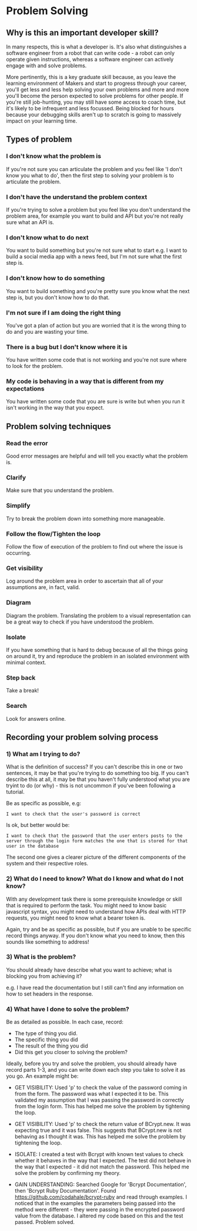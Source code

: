 # Problem Solving

## Why is this an important developer skill?

In many respects, this is what a developer is. It's also what distinguishes a software engineer from a robot that can write code - a robot can only operate given instructions, whereas a software engineer can actively engage with and solve problems.

More pertinently, this is a key graduate skill because, as you leave the learning environment of Makers and start to progress through your career, you'll get less and less help solving your own problems and more and more you'll become the person expected to solve problems for other people. If you're still job-hunting, you may still have some access to coach time, but it's likely to be infrequent and less focussed. Being blocked for hours because your debugging skills aren't up to scratch is going to massively impact on your learning time.

## Types of problem

### I don't know what the problem is
If you're not sure you can articulate the problem and you feel like 'I don't know you what to do', then the first step to solving your problem is to articulate the problem.

### I don't have the understand the problem context
If you're trying to solve a problem but you feel like you don't understand the problem area, for example you want to build and API but you're not really sure what an API is.

### I don't know what to do next
You want to build something but you're not sure what to start e.g. I want to build a social media app with a news feed, but I'm not sure what the first step is.

### I don't know how to do something
You want to build something and you're pretty sure you know what the next step is, but you don't know how to do that.

### I'm not sure if I am doing the right thing
You've got a plan of action but you are worried that it is the wrong thing to do and you are wasting your time.

### There is a bug but I don't know where it is
You have written some code that is not working and you're not sure where to look for the problem.

### My code is behaving in a way that is different from my expectations
You have written some code that you are sure is write but when you run it isn't working in the way that you expect.

## Problem solving techniques

### Read the error
Good error messages are helpful and will tell you exactly what the problem is. 

### Clarify
Make sure that you understand the problem.

### Simplify
Try to break the problem down into something more manageable.

### Follow the flow/Tighten the loop
Follow the flow of execution of the problem to find out where the issue is occurring.

### Get visibility
Log around the problem area in order to ascertain that all of your assumptions are, in fact, valid.

### Diagram
Diagram the problem. Translating the problem to a visual representation can be a great way to check if you have understood the problem.

### Isolate
If you have something that is hard to debug because of all the things going on around it, try and reproduce the problem in an isolated environment with minimal context.

### Step back
Take a break!

### Search
Look for answers online.

## Recording your problem solving process

### 1) What am I trying to do?

What is the definition of success? If you can't describe this in one or two sentences, it may be that you're trying to do something too big. If you can't describe this at all, it may be that you haven't fully understood what you are tryint to do (or why) - this is not uncommon if you've been following a tutorial.

Be as specific as possible, e.g:

`I want to check that the user's password is correct`

Is ok, but better would be:

`I want to check that the password that the user enters posts to the server through the login form matches the one that is stored for that user in the database`

The second one gives a clearer picture of the different components of the system and their respective roles.

### 2) What do I need to know? What do I know and what do I not know?

With any development task there is some prerequisite knowledge or skill that is required to perform the task. You might need to know basic javascript syntax, you might need to understand how APIs deal with HTTP requests, you might need to know what a bearer token is.

Again, try and be as specific as possible, but if you are unable to be specific record things anyway. If you don't know what you need to know, then this sounds like something to address!

### 3) What is the problem?

You should already have describe what you want to achieve; what is blocking you from achieving it?

e.g. I have read the documentation but I still can't find any information on how to set headers in the response.

### 4) What have I done to solve the problem?

Be as detailed as possible. In each case, record:
- The type of thing you did.
- The specific thing you did
- The result of the thing you did
- Did this get you closer to solving the problem?

Ideally, before you try and solve the problem, you should already have record parts 1-3, and you can write down each step you take to solve it as you go. An example might be:

- GET VISIBILITY: Used 'p' to check the value of the password coming in from the form. The password was what I expected it to be. This validated my assumption that I was passing the password in correctly from the login form. This has helped me solve the problem by tightening the loop.

- GET VISIBILITY: Used 'p' to check the return value of BCrypt.new. It was expecting true and it was false. This suggests that BCrypt.new is not behaving as I thought it was. This has helped me solve the problem by tightening the loop.

- ISOLATE: I created a test with Bcrypt with known test values to check whether it behaves in the way that I expected. The test did not behave in the way that I expected - it did not match the password. This helped me solve the problem by confirming my theory.

- GAIN UNDERSTANDING: Searched Google for 'Bcrypt Documentation', then 'Bcrypt Ruby Documentation'. Found https://github.com/codahale/bcrypt-ruby and read through examples. I noticed that in the examples the parameters being passed into the method were different - they were passing in the encrypted password value from the database. I altered my code based on this and the test passed. Problem solved.  
